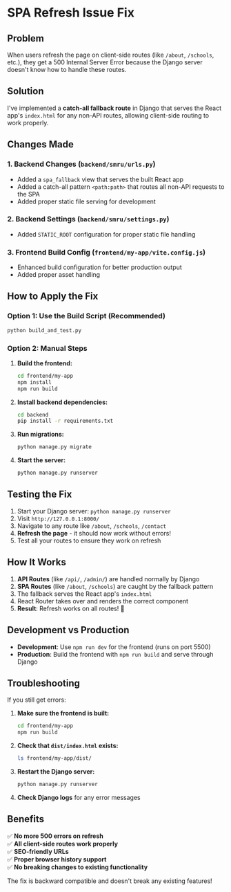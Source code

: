 # SPA Refresh Issue Fix

## Problem
When users refresh the page on client-side routes (like `/about`, `/schools`, etc.), they get a 500 Internal Server Error because the Django server doesn't know how to handle these routes.

## Solution
I've implemented a **catch-all fallback route** in Django that serves the React app's `index.html` for any non-API routes, allowing client-side routing to work properly.

## Changes Made

### 1. Backend Changes (`backend/smru/urls.py`)
- Added a `spa_fallback` view that serves the built React app
- Added a catch-all pattern `<path:path>` that routes all non-API requests to the SPA
- Added proper static file serving for development

### 2. Backend Settings (`backend/smru/settings.py`)
- Added `STATIC_ROOT` configuration for proper static file handling

### 3. Frontend Build Config (`frontend/my-app/vite.config.js`)
- Enhanced build configuration for better production output
- Added proper asset handling

## How to Apply the Fix

### Option 1: Use the Build Script (Recommended)
```bash
python build_and_test.py
```

### Option 2: Manual Steps

1. **Build the frontend:**
   ```bash
   cd frontend/my-app
   npm install
   npm run build
   ```

2. **Install backend dependencies:**
   ```bash
   cd backend
   pip install -r requirements.txt
   ```

3. **Run migrations:**
   ```bash
   python manage.py migrate
   ```

4. **Start the server:**
   ```bash
   python manage.py runserver
   ```

## Testing the Fix

1. Start your Django server: `python manage.py runserver`
2. Visit `http://127.0.0.1:8000/`
3. Navigate to any route like `/about`, `/schools`, `/contact`
4. **Refresh the page** - it should now work without errors!
5. Test all your routes to ensure they work on refresh

## How It Works

1. **API Routes** (like `/api/`, `/admin/`) are handled normally by Django
2. **SPA Routes** (like `/about`, `/schools`) are caught by the fallback pattern
3. The fallback serves the React app's `index.html`
4. React Router takes over and renders the correct component
5. **Result**: Refresh works on all routes! 🎉

## Development vs Production

- **Development**: Use `npm run dev` for the frontend (runs on port 5500)
- **Production**: Build the frontend with `npm run build` and serve through Django

## Troubleshooting

If you still get errors:

1. **Make sure the frontend is built:**
   ```bash
   cd frontend/my-app
   npm run build
   ```

2. **Check that `dist/index.html` exists:**
   ```bash
   ls frontend/my-app/dist/
   ```

3. **Restart the Django server:**
   ```bash
   python manage.py runserver
   ```

4. **Check Django logs** for any error messages

## Benefits

✅ **No more 500 errors on refresh**  
✅ **All client-side routes work properly**  
✅ **SEO-friendly URLs**  
✅ **Proper browser history support**  
✅ **No breaking changes to existing functionality**  

The fix is backward compatible and doesn't break any existing features!

